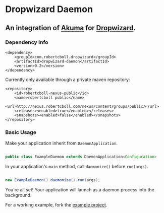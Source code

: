 # Dropwizard Daemon

## An integration of [Akuma](http://akuma.kohsuke.org) for [Dropwizard](http://www.dropwizard.io).

### Dependency Info
```
<dependency>
    <groupId>com.robertcboll.dropwizard</groupId>
    <artifactId>dropwizard-daemon</artifactId>
    <version>0.2</version>
</dependency>
```
Currently only available through a private maven repository:
```
<repository>
    <id>robertcboll-nexus-public</id>
    <name>robertcboll public</name>
    <url>http://nexus.robertcboll.com/nexus/content/groups/public/</url>
    <releases><enabled>true</enabled></releases>
    <snapshots><enabled>false</enabled></snapshots>
</repository>
```

### Basic Usage

Make your application inherit from `DaemonApplication`.
```java

public class ExampleDaemon extends DaemonApplication<Configuration>

```

In your application's `main` method, call `daemonize()` before `run(args)`.
```java

new ExampleDaemon().daemonize().run(args);

```

You're all set! Your application will launch as a daemon process into the background.

For a working example, fork the [example project](http://www.github.com/robertcboll/dropwizard-daemon-example).
